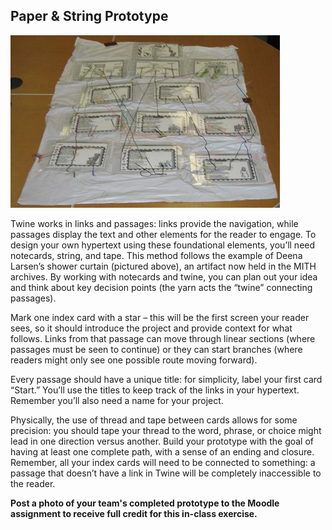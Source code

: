 ## Paper & String Prototype

![Deena Larsen's Prototype](prototype.jpg)

Twine works in links and passages: links provide the navigation, while passages display the text and other elements for the reader to engage. To design your own hypertext using these foundational elements, you’ll need notecards, string, and tape. This method follows the example of Deena Larsen’s shower curtain (pictured above), an artifact now held in the MITH archives. By working with notecards and twine, you can plan out your idea and think about key decision points (the yarn acts the “twine” connecting passages). 

Mark one index card with a star – this will be the first screen your reader sees, so it should introduce the project and provide context for what follows. Links from that passage can move through linear sections (where passages must be seen to continue) or they can start branches (where readers might only see one possible route moving forward). 

Every passage should have a unique title: for simplicity, label your first card “Start.” You’ll use the titles to keep track of the links in your hypertext. Remember you’ll also need a name for your project.

Physically, the use of thread and tape between cards allows for some precision: you should tape your thread to the word, phrase, or choice might lead in one direction versus another. Build your prototype with the goal of having at least one complete path, with a sense of an ending and closure. Remember, all your index cards will need to be connected to something: a passage that doesn’t have a link in Twine will be completely inaccessible to the reader. 

**Post a photo of your team's completed prototype to the Moodle assignment to receive full credit for this in-class exercise.**
